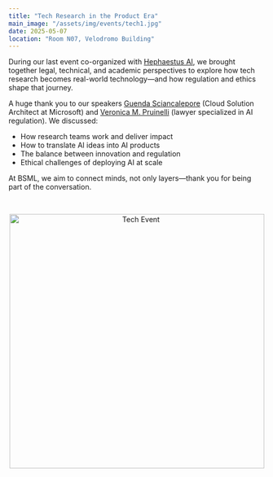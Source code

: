 ```yaml
---
title: "Tech Research in the Product Era"
main_image: "/assets/img/events/tech1.jpg"
date: 2025-05-07
location: "Room N07, Velodromo Building"
---
```


During our last event co-organized with <a class="text-link" href="https://hephaestusai.eu/">Hephaestus AI</a>, we brought together legal, technical, and academic perspectives to explore how tech research becomes real-world technology—and how regulation and ethics shape that journey.

A huge thank you to our speakers <u>Guenda Sciancalepore</u> (Cloud Solution Architect at Microsoft) and <u>Veronica M. Pruinelli</u> (lawyer specialized in AI regulation). We discussed:

- How research teams work and deliver impact  
- How to translate AI ideas into AI products  
- The balance between innovation and regulation  
- Ethical challenges of deploying AI at scale  

At BSML, we aim to connect minds, not only layers—thank you for being part of the conversation.

<br>
<p align="center">
  <img src="/assets/img/events/tech2.jpg" alt="Tech Event" width="500">
</p>

